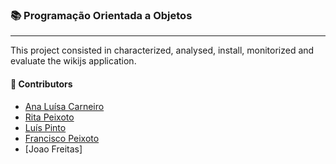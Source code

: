 ### :books: Programação Orientada a Objetos
***

This project consisted in characterized, analysed, install, monitorized and evaluate the wikijs application. 

#### :handshake: Contributors 
- [Ana Luísa Carneiro](https://github.com/Analucar)
- [Rita Peixoto](https://github.com/rita-peixoto)
- [Luís Pinto](https://github.com/L-Pinto)
- [Francisco Peixoto](https://github.com/eramsodoiseuros)
- [Joao Freitas]
